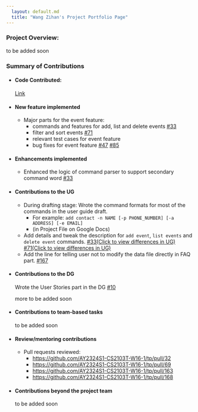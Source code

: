 ```yaml
---
  layout: default.md
  title: "Wang Zihan's Project Portfolio Page"
---
```


### Project  Overview:
to be added soon
### Summary of Contributions
  - #### Code Contributed:

    [Link](https://nus-cs2103-ay2324s1.github.io/tp-dashboard/?search=larrywang0701&breakdown=true)

  - #### New feature implemented
      - Major parts for the event feature:
          - commands and features for add, list and delete events [#33](https://github.com/AY2324S1-CS2103T-W16-1/tp/pull/33)
          - filter and sort events [#71](https://github.com/AY2324S1-CS2103T-W16-1/tp/pull/71)
          - relevant test cases for event feature
          - bug fixes for event feature [#47](https://github.com/AY2324S1-CS2103T-W16-1/tp/pull/47) [#85](https://github.com/AY2324S1-CS2103T-W16-1/tp/pull/85)
  
  - #### Enhancements implemented
    - Enhanced the logic of command parser to support secondary command word [#33](https://github.com/AY2324S1-CS2103T-W16-1/tp/pull/33)


  - #### Contributions to the UG

      - During drafting stage: Wrote the command formats for most of the commands in the user guide draft.
        - For example: `add contact -n NAME [-p PHONE_NUMBER] [-a ADDRESS] [-e EMAIL]`
        - (in Project File on Google Docs)
      - Add details and tweak the description for `add event`, `list events` and `delete event` commands.
    [#33(Click to view differences in UG)](https://github.com/AY2324S1-CS2103T-W16-1/tp/pull/33/files#diff-b50feaf9240709b6b02fb9584696b012c2a69feeba89e409952cc2f401f373fb)
    [#71(Click to view differences in UG)](https://github.com/AY2324S1-CS2103T-W16-1/tp/pull/71/files#diff-b50feaf9240709b6b02fb9584696b012c2a69feeba89e409952cc2f401f373fb)
      - Add the line for telling user not to modify the data file directly in FAQ part. [#167](https://github.com/AY2324S1-CS2103T-W16-1/tp/pull/167)

  - #### Contributions to the DG

    Wrote the User Stories part in the DG [#10](https://github.com/AY2324S1-CS2103T-W16-1/tp/pull/10)

    more to be added soon

  - #### Contributions to team-based tasks

    to be added soon

  - #### Review/mentoring contributions

     - Pull requests reviewed:
       - https://github.com/AY2324S1-CS2103T-W16-1/tp/pull/32
       - https://github.com/AY2324S1-CS2103T-W16-1/tp/pull/69
       - https://github.com/AY2324S1-CS2103T-W16-1/tp/pull/163
       - https://github.com/AY2324S1-CS2103T-W16-1/tp/pull/168

  - #### Contributions beyond the project team

    to be added soon
